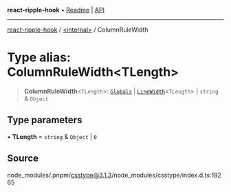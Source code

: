**react-ripple-hook** • [Readme](../../README.md) \| [API](../../globals.md)

---

[react-ripple-hook](../../README.md) / [\<internal\>](../README.md) / ColumnRuleWidth

# Type alias: ColumnRuleWidth\<TLength\>

> **ColumnRuleWidth**\<`TLength`\>: [`Globals`](Globals.md) \| [`LineWidth`](LineWidth.md)\<`TLength`\> \| `string` & `Object`

## Type parameters

• **TLength** = `string` & `Object` \| `0`

## Source

node_modules/.pnpm/csstype@3.1.3/node_modules/csstype/index.d.ts:19265
